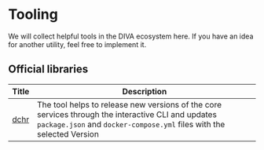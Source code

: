 # Tooling

We will collect helpful tools in the DIVA ecosystem here. If you have an idea for another utility, 
feel free to implement it.

## Official libraries

|Title     | Description |
|----------|-------------|
|[dchr]()  | The tool helps to release new versions of the core services through the interactive CLI and updates `package.json` and `docker-compose.yml` files with the selected Version|